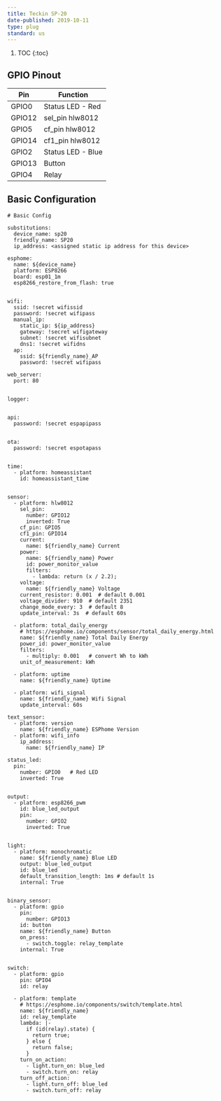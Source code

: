 ```yaml
---
title: Teckin SP-20
date-published: 2019-10-11
type: plug
standard: us
---
```


1. TOC
{:toc}

## GPIO Pinout

| Pin     | Function                           |
|---------|------------------------------------|
| GPIO0   | Status LED - Red                   |
| GPIO12  | sel_pin hlw8012                    |
| GPIO5   | cf_pin hlw8012                     |
| GPIO14  | cf1_pin hlw8012                    |
| GPIO2   | Status LED - Blue                  |
| GPIO13  | Button                             |
| GPIO4   | Relay                              |

## Basic Configuration
```
# Basic Config

substitutions:
  device_name: sp20
  friendly_name: SP20
  ip_address: <assigned static ip address for this device>
  
esphome:
  name: ${device_name}
  platform: ESP8266
  board: esp01_1m
  esp8266_restore_from_flash: true


wifi:
  ssid: !secret wifissid
  password: !secret wifipass
  manual_ip:
    static_ip: ${ip_address}
    gateway: !secret wifigateway
    subnet: !secret wifisubnet
    dns1: !secret wifidns
  ap:
    ssid: ${friendly_name}_AP
    password: !secret wifipass
    
web_server:
  port: 80
  

logger:


api:
  password: !secret espapipass
  

ota:
  password: !secret espotapass


time:
  - platform: homeassistant
    id: homeassistant_time


sensor:
  - platform: hlw8012
    sel_pin: 
      number: GPIO12
      inverted: True
    cf_pin: GPIO5
    cf1_pin: GPIO14
    current:
      name: ${friendly_name} Current
    power:
      name: ${friendly_name} Power
      id: power_monitor_value
      filters:
        - lambda: return (x / 2.2);
    voltage:
      name: ${friendly_name} Voltage
    current_resistor: 0.001  # default 0.001
    voltage_divider: 910  # default 2351
    change_mode_every: 3  # default 8
    update_interval: 3s  # default 60s

  - platform: total_daily_energy
    # https://esphome.io/components/sensor/total_daily_energy.html
    name: ${friendly_name} Total Daily Energy
    power_id: power_monitor_value
    filters:
      - multiply: 0.001   # convert Wh to kWh
    unit_of_measurement: kWh
    
  - platform: uptime
    name: ${friendly_name} Uptime
    
  - platform: wifi_signal
    name: ${friendly_name} Wifi Signal
    update_interval: 60s
  
text_sensor:  
  - platform: version
    name: ${friendly_name} ESPhome Version
  - platform: wifi_info
    ip_address:
      name: ${friendly_name} IP

status_led:
  pin:
    number: GPIO0   # Red LED
    inverted: True


output:
  - platform: esp8266_pwm
    id: blue_led_output
    pin:
      number: GPIO2
      inverted: True


light:
  - platform: monochromatic
    name: ${friendly_name} Blue LED
    output: blue_led_output
    id: blue_led
    default_transition_length: 1ms # default 1s
    internal: True


binary_sensor:
  - platform: gpio
    pin:
      number: GPIO13
    id: button
    name: ${friendly_name} Button
    on_press:
      - switch.toggle: relay_template
    internal: True
      

switch:
  - platform: gpio
    pin: GPIO4
    id: relay
  
  - platform: template
    # https://esphome.io/components/switch/template.html
    name: ${friendly_name}
    id: relay_template
    lambda: |-
      if (id(relay).state) {
        return true;
      } else {
        return false;
      }
    turn_on_action:
      - light.turn_on: blue_led
      - switch.turn_on: relay
    turn_off_action:
      - light.turn_off: blue_led
      - switch.turn_off: relay
```
